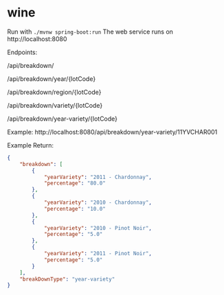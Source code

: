 # wine

Run with `./mvnw spring-boot:run`
The web service runs on http://localhost:8080

Endpoints:

/api/breakdown/ 

/api/breakdown/year/{lotCode}

/api/breakdown/region/{lotCode}

/api/breakdown/variety/{lotCode}

/api/breakdown/year-variety/{lotCode}

Example: http://localhost:8080/api/breakdown/year-variety/11YVCHAR001

Example Return:

```json
{
    "breakdown": [
        {
            "yearVariety": "2011 - Chardonnay",
            "percentage": "80.0"
        },
        {
            "yearVariety": "2010 - Chardonnay",
            "percentage": "10.0"
        },
        {
            "yearVariety": "2010 - Pinot Noir",
            "percentage": "5.0"
        },
        {
            "yearVariety": "2011 - Pinot Noir",
            "percentage": "5.0"
        }
    ],
    "breakDownType": "year-variety"
}
```
